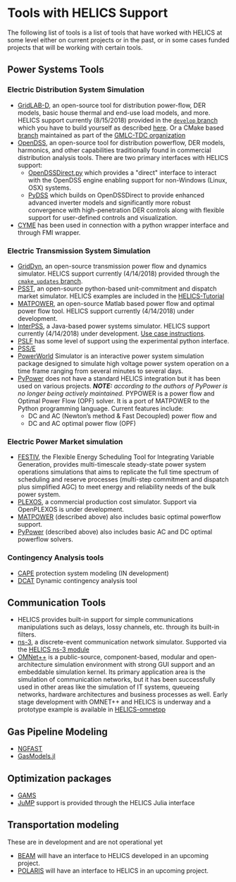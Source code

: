 # Tools with HELICS Support

The following list of tools is a list of tools that have worked with HELICS at some level either on current projects or in the past, or in some cases funded projects that will be working with certain tools.  

## Power Systems Tools

### Electric Distribution System Simulation

-   [GridLAB-D](https://www.gridlabd.org/), an open-source tool for distribution power-flow, DER models, basic house thermal and end-use load models, and more. HELICS support currently (8/15/2018) provided in the [`develop` branch](https://github.com/gridlab-d/gridlab-d/tree/develop) which you have to build yourself as described [here](https://github.com/GMLC-TDC/HELICS-Tutorial/tree/master/setup).  Or a CMake based [branch](https://github.com/GMLC-TDC/gridlab-d) maintained as part of the [GMLC-TDC organization](https://github.com/GMLC-TDC)
-   [OpenDSS](https://smartgrid.epri.com/SimulationTool.aspx), an open-source tool for distribution powerflow, DER models, harmonics, and other capabilities traditionally found in commercial distribution analysis tools. There are two primary interfaces with HELICS support:
    -   [OpenDSSDirect.py](https://github.com/dss-extensions/OpenDSSDirect.py) which provides a "direct" interface to interact with the OpenDSS engine enabling support for non-Windows (Linux, OSX) systems.
    -   [PyDSS](https://github.com/NREL/PyDSS) which builds on OpenDSSDirect to provide enhanced advanced inverter models and significantly more robust convergence with high-penetration DER controls along with flexible support for user-defined controls and visualization.
-   [CYME](http://www.cyme.com/software/cymdist/) has been used in connection with a python wrapper interface and through FMI wrapper.  


### Electric Transmission System Simulation
-   [GridDyn](https://github.com/LLNL/GridDyn), an open-source transmission power flow and dynamics simulator. HELICS support currently (4/14/2018) provided through the [`cmake_updates` branch](https://github.com/LLNL/GridDyn/tree/cmake_update).
-   [PSST](https://github.com/kdheepak/psst), an open-source python-based unit-commitment and dispatch market simulator. HELICS examples are included in the  [HELICS-Tutorial](https://github.com/GMLC-TDC/HELICS-Tutorial)
-   [MATPOWER](http://www.pserc.cornell.edu/matpower/), an open-source Matlab based power flow and optimal power flow tool. HELICS support currently (4/14/2018) under development.
-   [InterPSS](http://www.interpss.org/), a Java-based power systems simulator. HELICS support currently (4/14/2018) under development.  [Use case instructions](https://gmlc-tdc.github.io/HELICS-Use-Cases/PNNL-TD-Dynamic-Load/index.html).
-   [PSLF](https://github.com/GMLC-TDC/PSLF-wrapper) has some level of support using the experimental python interface.
-   [PSS/E](https://new.siemens.com/global/en/products/energy/services/transmission-distribution-smart-grid/consulting-and-planning/pss-software/pss-e.html)
-   [PowerWorld](https://www.powerworld.com/) Simulator is an interactive power system simulation package designed to simulate high voltage power system operation on a time frame ranging from several minutes to several days.
-   [PyPower](https://pypi.org/project/PYPOWER/) does not have a standard HELICS integration but it has been used on various projects. *<b>NOTE:</b> according to the authors of PyPower is no longer being actively maintained.*   PYPOWER is a power flow and Optimal Power Flow (OPF) solver. It is a port of MATPOWER to the Python programming language. Current features include:
    -   DC and AC (Newton’s method & Fast Decoupled) power flow and
    -   DC and AC optimal power flow (OPF)


### Electric Power Market simulation
-   [FESTIV](https://github.com/NREL/FESTIV_MODEL), the Flexible Energy Scheduling Tool for Integrating Variable Generation, provides multi-timescale steady-state power system operations simulations that aims to replicate the full time spectrum of scheduling and reserve processes (multi-step commitment and dispatch plus simplified AGC) to meet energy and reliability needs of the bulk power system.
-   [PLEXOS](https://energyexemplar.com/solutions/plexos/), a commercial production cost simulator. Support via OpenPLEXOS is under development.
-   [MATPOWER](http://www.pserc.cornell.edu/matpower/) (described above) also includes basic optimal powerflow support.
-   [PyPower](https://pypi.org/project/PYPOWER/)  (described above) also includes basic AC and DC optimal powerflow solvers.  

### Contingency Analysis tools
-   [CAPE](https://new.siemens.com/global/en/products/energy/services/transmission-distribution-smart-grid/consulting-and-planning/pss-software/psscape.html) protection system modeling (IN development)
-   [DCAT](https://www.pnnl.gov/main/publications/external/technical_reports/PNNL-26197.pdf) Dynamic contingency analysis tool

## Communication Tools

-   HELICS provides built-in support for simple communications manipulations such as delays, lossy channels, etc. through its built-in filters.
-   [ns-3](https://www.nsnam.org/), a discrete-event communication network simulator. Supported via the [HELICS ns-3 module](https://github.com/GMLC-TDC/helics-ns3)
-   [OMNet++](https://omnetpp.org/)  is a public-source, component-based, modular and open-architecture simulation environment with strong GUI support and an embeddable simulation kernel. Its primary application area is the simulation of communication networks, but it has been successfully used in other areas like the simulation of IT systems, queueing networks, hardware architectures and business processes as well.
  Early stage development with OMNET++ and HELICS is underway and a prototype example is available in [HELICS-omnetpp](https://github.com/GMLC-TDC/helics-omnetpp)

## Gas Pipeline Modeling

-   [NGFAST](http://citeseerx.ist.psu.edu/viewdoc/summary?doi=10.1.1.172.1169)
-   [GasModels.jl](https://github.com/lanl-ansi/GasModels.jl)

## Optimization packages

-   [GAMS](https://www.gams.com/)
-   [JuMP](https://www.juliaopt.org/) support is provided through the HELICS Julia interface

## Transportation modeling
These are in development and are not operational yet
-   [BEAM](http://beam.lbl.gov/) will have an interface to HELICS developed in an upcoming project.
-   [POLARIS](https://www.anl.gov/es/polaris-transportation-system-simulation-tool) will have an interface to HELICS in an upcoming project.

